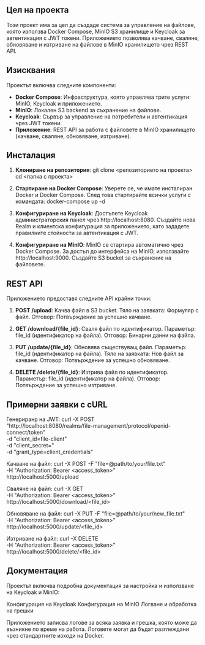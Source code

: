 ## Цел на проекта

Този проект има за цел да създаде система за управление на файлове, която използва Docker Compose, MinIO S3 хранилище и Keycloak за автентикация с JWT токени. Приложението позволява качване, сваляне, обновяване и изтриване на файлове в MinIO хранилището чрез REST API.

## Изисквания

Проектът включва следните компоненти:

- **Docker Compose**: Инфраструктура, която управлява трите услуги: MinIO, Keycloak и приложението.
- **MinIO**: Локален S3 backend за съхранение на файлове.
- **Keycloak**: Сървър за управление на потребители и автентикация чрез JWT токени.
- **Приложение**: REST API за работа с файловете в MinIO хранилището (качване, сваляне, обновяване, изтриване).

## Инсталация

1. **Клониране на репозитория**:
   git clone <репозиторието на проекта>
   cd <папка с проекта>

2. **Стартиране на Docker Compose**:
    Уверете се, че имате инсталиран Docker и Docker Compose. След това стартирайте всички услуги с командата: docker-compose up -d

3. **Конфигуриране на Keycloak**:
    Достъпете Keycloak администраторския панел чрез http://localhost:8080.
    Създайте нова Realm и клиентска конфигурация за приложението, като зададете правилните стойности за автентикация с JWT.

4. **Конфигуриране на MinIO**:
    MinIO се стартира автоматично чрез Docker Compose. За достъп до интерфейса на MinIO, използвайте http://localhost:9000.
    Създайте S3 bucket за съхранение на файловете.



## REST API
Приложението предоставя следните API крайни точки:

1. **POST /upload**: Качва файл в S3 bucket.
    Тяло на заявката: Формуляр с файл.
    Отговор: Потвърждение за успешно качване.

2. **GET /download/{file_id}**: Сваля файл по идентификатор.
    Параметър: file_id (идентификатор на файла).
    Отговор: Бинарни данни на файла.

3. **PUT /update/{file_id}**: Обновява съществуващ файл.
    Параметър: file_id (идентификатор на файла).
    Тяло на заявката: Нов файл за качване.
    Отговор: Потвърждение за успешно обновяване.

4. **DELETE /delete/{file_id}**: Изтрива файл по идентификатор.
    Параметър: file_id (идентификатор на файла).
    Отговор: Потвърждение за успешно изтриване.



## Примерни заявки с cURL

Генериранр на JWT:
    curl -X POST \
    "http://localhost:8080/realms/file-management/protocol/openid-connect/token" \
    -d "client_id=file-client" \
    -d "client_secret=<your-client-secret>" \
    -d "grant_type=client_credentials"

Качване на файл:
    curl -X POST -F "file=@path/to/your/file.txt" \
    -H "Authorization: Bearer <access_token>" \
    http://localhost:5000/upload

Сваляне на файл:
    curl -X GET \
    -H "Authorization: Bearer <access_token>" \
    http://localhost:5000/download/<file_id>

Обновяване на файл:
    curl -X PUT -F "file=@path/to/your/new_file.txt" \
    -H "Authorization: Bearer <access_token>" \
    http://localhost:5000/update/<file_id>

Изтриване на файл:
    curl -X DELETE \
    -H "Authorization: Bearer <access_token>" \
    http://localhost:5000/delete/<file_id>



## Документация

Проектът включва подробна документация за настройка и използване на Keycloak и MinIO:

Конфигурация на Keycloak
Конфигурация на MinIO
Логване и обработка на грешки

Приложението записва логове за всяка заявка и грешка, която може да възникне по време на работа. Логовете могат да бъдат разглеждани чрез стандартните изходи на Docker.